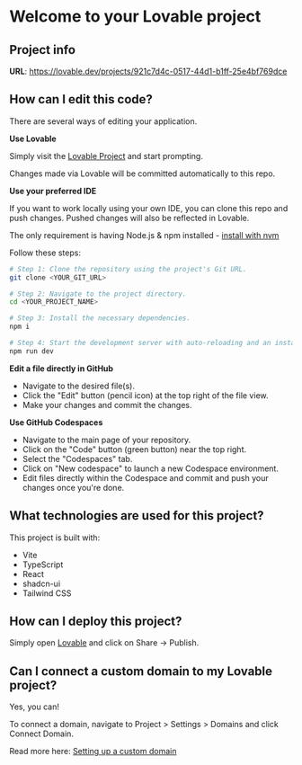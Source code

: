 
# Welcome to your Lovable project

## Project info

**URL**: https://lovable.dev/projects/921c7d4c-0517-44d1-b1ff-25e4bf769dce <!-- URL do projeto no Lovable -->

## How can I edit this code?

There are several ways of editing your application.

**Use Lovable**

Simply visit the [Lovable Project](https://lovable.dev/projects/921c7d4c-0517-44d1-b1ff-25e4bf769dce) and start prompting. <!-- Método principal usando o editor Lovable -->

Changes made via Lovable will be committed automatically to this repo. <!-- Sincronização automática com o repositório -->

**Use your preferred IDE**

If you want to work locally using your own IDE, you can clone this repo and push changes. Pushed changes will also be reflected in Lovable. <!-- Método alternativo usando IDE local -->

The only requirement is having Node.js & npm installed - [install with nvm](https://github.com/nvm-sh/nvm#installing-and-updating) <!-- Pré-requisito para desenvolvimento local -->

Follow these steps:

```sh
# Step 1: Clone the repository using the project's Git URL.
git clone <YOUR_GIT_URL>

# Step 2: Navigate to the project directory.
cd <YOUR_PROJECT_NAME>

# Step 3: Install the necessary dependencies.
npm i

# Step 4: Start the development server with auto-reloading and an instant preview.
npm run dev
```

**Edit a file directly in GitHub**

- Navigate to the desired file(s). <!-- Navegue até o arquivo desejado -->
- Click the "Edit" button (pencil icon) at the top right of the file view. <!-- Use o botão de edição -->
- Make your changes and commit the changes. <!-- Faça e confirme suas alterações -->

**Use GitHub Codespaces**

- Navigate to the main page of your repository. <!-- Vá para a página principal do repositório -->
- Click on the "Code" button (green button) near the top right. <!-- Clique no botão "Code" -->
- Select the "Codespaces" tab. <!-- Selecione a aba "Codespaces" -->
- Click on "New codespace" to launch a new Codespace environment. <!-- Crie um novo ambiente Codespace -->
- Edit files directly within the Codespace and commit and push your changes once you're done. <!-- Edite e confirme suas alterações -->

## What technologies are used for this project?

This project is built with:

- Vite <!-- Ferramenta de build rápida -->
- TypeScript <!-- Linguagem tipada baseada em JavaScript -->
- React <!-- Biblioteca para criação de interfaces -->
- shadcn-ui <!-- Sistema de componentes de UI -->
- Tailwind CSS <!-- Framework de CSS utilitário -->

## How can I deploy this project?

Simply open [Lovable](https://lovable.dev/projects/921c7d4c-0517-44d1-b1ff-25e4bf769dce) and click on Share -> Publish. <!-- Processo simplificado de deploy -->

## Can I connect a custom domain to my Lovable project?

Yes, you can!

To connect a domain, navigate to Project > Settings > Domains and click Connect Domain. <!-- Instruções para conectar domínio personalizado -->

Read more here: [Setting up a custom domain](https://docs.lovable.dev/tips-tricks/custom-domain#step-by-step-guide) <!-- Link para documentação detalhada -->
